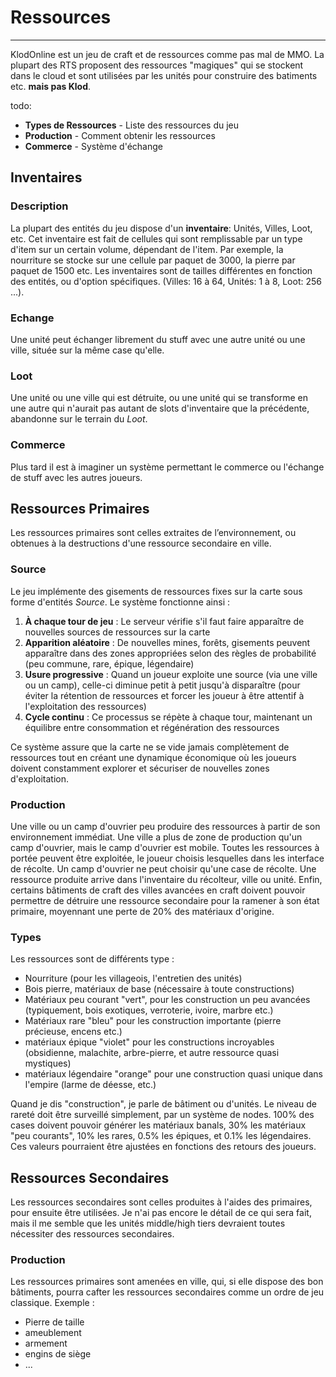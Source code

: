 # Ressources
____
KlodOnline est un jeu de craft et de ressources comme pas mal de MMO. La plupart des RTS proposent des ressources "magiques" qui se stockent dans le cloud et sont utilisées par les unités pour construire des batiments etc. **mais pas Klod**.

todo:
- **Types de Ressources** - Liste des ressources du jeu
- **Production** - Comment obtenir les ressources
- **Commerce** - Système d'échange


## Inventaires
### Description
La plupart des entités du jeu dispose d'un **inventaire**: Unités, Villes, Loot, etc. Cet inventaire est fait de cellules qui sont remplissable par un type d'item sur un certain volume, dépendant de l'item. Par exemple, la nourriture se stocke sur une cellule par paquet de 3000, la pierre par paquet de 1500 etc. Les inventaires sont de tailles différentes en fonction des entités, ou d'option spécifiques. (Villes: 16 à 64, Unités: 1 à 8, Loot: 256 ...).
### Echange
Une unité peut échanger librement du stuff avec une autre unité ou une ville, située sur la même case qu'elle.
### Loot
Une unité ou une ville qui est détruite, ou une unité qui se transforme en une autre qui n'aurait pas autant de slots d'inventaire que la précédente, abandonne sur le terrain du _Loot_.
### Commerce
Plus tard il est à imaginer un système permettant le commerce ou l'échange de stuff avec les autres joueurs.
## Ressources Primaires
Les ressources primaires sont celles extraites de l’environnement, ou obtenues à la destructions d'une ressource secondaire en ville.
### Source
Le jeu implémente des gisements de ressources fixes sur la carte sous forme d'entités _Source_.
Le système fonctionne ainsi :
1. **À chaque tour de jeu** : Le serveur vérifie s'il faut faire apparaître de nouvelles sources de ressources sur la carte
2. **Apparition aléatoire** : De nouvelles mines, forêts, gisements peuvent apparaître dans des zones appropriées selon des règles de probabilité (peu commune, rare, épique, légendaire)
3. **Usure progressive** : Quand un joueur exploite une source (via une ville ou un camp), celle-ci diminue petit à petit jusqu'à disparaître (pour éviter la rétention de ressources et forcer les joueur à être attentif à l'exploitation des ressources)
4. **Cycle continu** : Ce processus se répète à chaque tour, maintenant un équilibre entre consommation et régénération des ressources

Ce système assure que la carte ne se vide jamais complètement de ressources tout en créant une dynamique économique où les joueurs doivent constamment explorer et sécuriser de nouvelles zones d'exploitation.
### Production
Une ville ou un camp d'ouvrier peu produire des ressources à partir de son environnement immédiat. Une ville a plus de zone de production qu'un camp d'ouvrier, mais le camp d'ouvrier est mobile. Toutes les ressources à portée peuvent être exploitée, le joueur choisis lesquelles dans les interface de récolte. Un camp d'ouvrier ne peut choisir qu'une case de récolte.
Une ressource produite arrive dans l'inventaire du récolteur, ville ou unité.
Enfin, certains bâtiments de craft des villes avancées en craft doivent pouvoir permettre de détruire une ressource secondaire pour la ramener à son état primaire, moyennant une perte de 20% des matériaux d'origine.
### Types
Les ressources sont de différents type : 
 - Nourriture (pour les villageois, l'entretien des unités)
 - Bois pierre, matériaux de base (nécessaire à toute constructions)
 - Matériaux peu courant "vert", pour les construction un peu avancées (typiquement, bois exotiques, verroterie, ivoire, marbre etc.)
 - Matériaux rare "bleu" pour les construction importante (pierre précieuse, encens etc.)
 - matériaux épique "violet" pour les constructions incroyables (obsidienne, malachite, arbre-pierre, et autre ressource quasi mystiques)
 - matériaux légendaire "orange" pour une construction quasi unique dans l'empire (larme de déesse, etc.)

Quand je dis "construction", je parle de bâtiment ou d'unités.
Le niveau de rareté doit être surveillé simplement, par un système de nodes. 100% des cases doivent pouvoir générer les matériaux banals, 30% les matériaux "peu courants", 10% les rares, 0.5% les épiques, et 0.1% les légendaires. Ces valeurs pourraient être ajustées en fonctions des retours des joueurs.
## Ressources Secondaires
Les ressources secondaires sont celles produites à l'aides des primaires, pour ensuite être utilisées. Je n'ai pas encore le détail de ce qui sera fait, mais il me semble que les unités middle/high tiers devraient toutes nécessiter des ressources secondaires.
### Production
Les ressources primaires sont amenées en ville, qui, si elle dispose des bon bâtiments, pourra cafter les ressources secondaires comme un ordre de jeu classique.
Exemple : 
 - Pierre de taille
 - ameublement
 - armement
 - engins de siège
 - ...